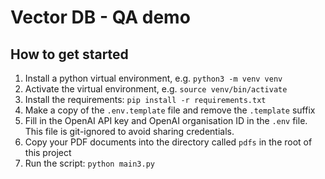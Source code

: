 # Vector DB - QA demo

## How to get started

1. Install a python virtual environment, e.g. `python3 -m venv venv`
2. Activate the virtual environment, e.g. `source venv/bin/activate`
3. Install the requirements: `pip install -r requirements.txt`
4. Make a copy of the `.env.template` file and remove the `.template` suffix
5. Fill in the OpenAI API key and OpenAI organisation ID in the `.env` file. This file is git-ignored to avoid sharing credentials.
6. Copy your PDF documents into the directory called `pdfs` in the root of this project
7. Run the script: `python main3.py`
